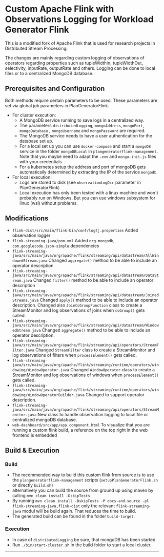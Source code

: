 <!---Flink-Observation: added explanations of this custom build-->
# Custom Apache Flink with Observations Logging for Workload Generator Flink

This is a modified fork of Apache Flink that is used for research projects in Distributed Stream
Processing.

The changes are mainly regarding custom logging of observations of operators regarding properties
such as tupleWidthIn, tupleWidthOut, selectivity, inputRate, outputRate and others. Logging can be
done to local files or to a centralized MongoDB database.

## Prerequisites and Configuration

Both methods require certain parameters to be used. These parameters are set via global job
parameters in PlanGeneratorFlink.

- For cluster execution:
    - A MongoDB service running to save logs in a centralized way.
    - The parameters `distributedLogging`, `mongoAddress`, `mongoPort`, `mongoDatabase`
      , `mongoUsername` and `mongoPassword` are required.
    - The MongoDB service needs to have a user authentication for the database set up.
    - For a local set up you can use `docker-compose` and start a `mongoDB` service in the
      folder `mongoDBLocal` in `plangeneratorflink-management`. Note that you maybe need to adapt
      the `.env` and `mongo-init.js` files with your credentials.
    - For a kubernetes setup the address and port of mongoDB gets automatically determined by
      extracting the IP of the service `mongodb`.
- For local execution:
    - Logs are stored to disk (see `observationLogDir` parameter in PlanGeneratorFlink)
    - Local execution has only been tested with a linux machine and won`t probably run on Windows.
      But you can use windows subsystem for linux (wsl) without problems.
## Modifications
- `flink-dist/src/main/flink-bin/conf/log4j.properties` Added observation logger
- `flink-streaming-java/pom.xml` Added `org.mongodb`, `com.googlecode.json-simple` dependencies
- `flink-streaming-java/src/main/java/org/apache/flink/streaming/api/datastream/AllWindowedStream.java`
  Changed `aggregate()` method to be able to include an operator description
- `flink-streaming-java/src/main/java/org/apache/flink/streaming/api/datastream/DataStream.java`
  Changed `filter()` method to be able to include an operator description
- `flink-streaming-java/src/main/java/org/apache/flink/streaming/api/datastream/JoinedStreams.java`
  Changed `apply()` method to be able to include an operator description. Changed
  also `JoinCoGroupFunction` class to create a StreamMonitor and log observations of joins
  when `coGroup()` gets called.
- `flink-streaming-java/src/main/java/org/apache/flink/streaming/api/datastream/WindowedStream.java`
  Changed `aggregate()` method to be able to include an operator description.
- `flink-streaming-java/src/main/java/org/apache/flink/streaming/api/operators/StreamFilter.java`
  Changed `StreamFilter` class to create a StreamMonitor and log observations of filters
  when `processElement()` gets called.
- `flink-streaming-java/src/main/java/org/apache/flink/streaming/runtime/operators/windowing/WindowOperator.java`
  Changed `WindowOperator` class to create a StreamMonitor and log observations of windows
  when `processElement()` gets called.
- `flink-streaming-java/src/main/java/org/apache/flink/streaming/runtime/operators/windowing/WindowOperatorBuilder.java`
  Changed to support operator description.
- `flink-streaming-java/src/main/java/org/apache/flink/streaming/api/operators/StreamMonitor.java`
  New class to handle observation logging to local file or centralized mongoDB database.
- `web-dashboard/src/app/app.component.html` To visualize that you are running a custom flink build,
  a reference on the top right in the web frontend is embedded

## Build & Execution

### Build

- The recommended way to build this custom flink from source is to use
  the `plangeneratorflink-management` scripts (`setupPlanGeneratorFlink.sh` or directly `build.sh`)
- alternatively you can build the source from ground up using maven by
  calling `mvn clean install -DskipTests`
- By running `mvn clean install -DskipTests -P docs-and-source -pl flink-streaming-java,flink-dist`
  only the relevant `flink-streaming-java` modul will be build again. That reduces the time to
  build.
- The generated build can be found in the folder `build-target`.

### Execution
- In case of `distributedLogging` be sure, that mongoDB has been started.
- Run `./bin/start-cluster.sh` in the build folder to start a local cluster.


---